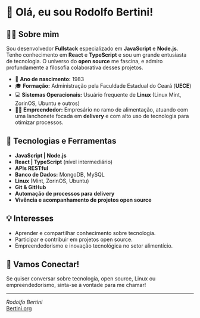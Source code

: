 # 👋 Olá, eu sou Rodolfo Bertini!

## 🧑‍💻 Sobre mim

Sou desenvolvedor **Fullstack** especializado em **JavaScript** e **Node.js**. Tenho conhecimento em **React** e **TypeScript** e sou um grande entusiasta de tecnologia. O universo do **open source** me fascina, e admiro profundamente a filosofia colaborativa desses projetos.

- 📅 **Ano de nascimento:** 1983  
- 🎓 **Formação:** Administração pela Faculdade Estadual do Ceará (**UECE**)
- 💻 **Sistemas Operacionais:** Usuário frequente de **Linux** (Linux Mint, ZorinOS, Ubuntu e outros)
- 🧑‍🍳 **Empreendedor:** Empresário no ramo de alimentação, atuando com uma lanchonete focada em **delivery** e com alto uso de tecnologia para otimizar processos.

## 🚀 Tecnologias e Ferramentas

- **JavaScript | Node.js**
- **React | TypeScript** (nível intermediário)
- **APIs RESTful**
- **Banco de Dados:** MongoDB, MySQL
- **Linux** (Mint, ZorinOS, Ubuntu)
- **Git & GitHub**
- **Automação de processos para delivery**
- **Vivência e acompanhamento de projetos open source**

## 💡 Interesses

- Aprender e compartilhar conhecimento sobre tecnologia.
- Participar e contribuir em projetos open source.
- Empreendedorismo e inovação tecnológica no setor alimentício.

## 🤝 Vamos Conectar!

Se quiser conversar sobre tecnologia, open source, Linux ou empreendedorismo, sinta-se à vontade para me chamar!

---
_Rodolfo Bertini_  
[Bertini.org](https://bertini.org/)
